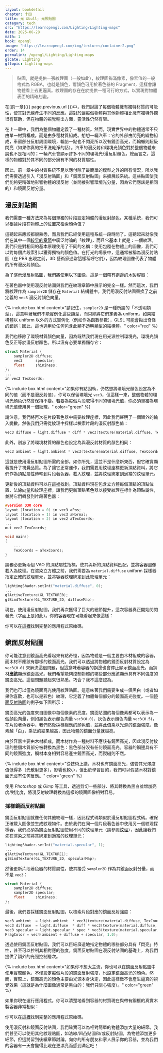 ```yaml
---
layout: bookdetail
chapter: 十四
title: 光 &bull; 光照貼圖
category: tech
src: "https://learnopengl.com/Lighting/Lighting-maps"
date: 2025-06-28
math: 1
book: opengl
image: "https://learnopengl.com/img/textures/container2.png"
order: 14
permalink: /opengl/Lighting/Lighting-maps
glcate: Lighting
gltopic: Lighting-maps
---
```


> 貼圖，就是提供一張紋理圖（一般如此），紋理圖佈滿像素，像素值的一般格式為 RGBA，也就是顏色，爾顏色可用於著色器的 Fragment，這樣會讓物體看上去更逼真。紋理圖的存在在於提供一種可行的方式，以實現對物體表面的精確刻畫。

在[前一章]({{ page.previous.url }})中，我們討論了每個物體擁有獨特材質的可能性，使其對光線產生不同的反應。這對於讓每個物體與其他物體相比擁有獨特外觀很有幫助，但在物體的視覺輸出方面，靈活性仍然有限。

在上一章中，我們為整個物體定義了一種材質。然而，現實世界中的物體通常不只由單一材質構成，而是由多種材質組成。想想一輛汽車：它的外部由閃亮的織物組成，車窗部分反射周圍環境，輪胎一點也不閃亮所以沒有鏡面高光，而輪蠏則超級閃亮（如果你真的把車洗乾淨的話）。汽車的漫反射和環境光顏色對於整個物體來說也不是相同的；一輛汽車會顯示許多不同的環境光/漫反射顏色。總而言之，這樣的物體對於其不同的部分擁有不同的材質屬性。

因此，前一章中的材質系統不足以應付除了最簡單的模型之外的所有情況，所以我們需要透過引入「漫反射貼圖」和「鏡面反射貼圖」來擴展該系統。這些貼圖使我們能夠更精確地影響物體的漫反射（並間接影響環境光分量，因為它們應該是相同的）和鏡面反射分量。

## 漫反射貼圖

我們需要一種方法來為每個單獨的片段設定物體的漫反射顏色。某種系統，我們可以根據片段在物體上的位置來檢索顏色值？

這聽起來應該都很熟悉，而且我們已經使用這種系統一段時間了。這聽起來就像我們在其中一個[較早的章節](/opengl/Start-Textures)中廣泛討論的「紋理」，而且它基本上就是：一個紋理。我們只是對相同的基本原理使用了不同的名稱：使用包覆在物體上的圖像，我們可以對每個片段索引以獲得獨特的顏色值。在打光的場景中，這通常被稱為漫反射貼圖（在 PBR 出現之前，3D 藝術家通常這樣稱呼它們），因為紋理圖像代表了物體的所有漫反射顏色。

為了演示漫反射貼圖，我們將使用[以下圖像](https://learnopengl.com/img/textures/container2.png)，這是一個帶有鋼邊的木製容器：

在著色器中使用漫反射貼圖與我們在紋理章節中展示的完全一樣。然而這次，我們將紋理作為 `sampler2D` 儲存在 `Material` 結構體中。我們用漫反射貼圖替換了之前定義的 `vec3` 漫反射顏色向量。

{% include box.html content="請記住，`sampler2D` 是一種所謂的「不透明類型」，這意味著我們不能實例化這些類型，而只能將它們定義為 uniform。如果結構體以 uniform 以外的方式實例化（例如作為函數參數），GLSL 可能會拋出奇怪的錯誤；因此，這也適用於任何包含此類不透明類型的結構體。" color="red" %}

我們也移除了環境材質顏色向量，因為既然我們現在用光源控制環境光，環境光顏色反正等於漫反射顏色。所以沒有必要單獨儲存它：

```cpp
struct Material {
    sampler2D diffuse;
    vec3      specular;
    float     shininess;
};
...
in vec2 TexCoords;
```

{% include box.html content="如果你有點固執，仍然想將環境光顏色設定為不同的值（而不是漫反射值），你可以保留環境光 `vec3`，但這樣一來，整個物體的環境光顏色仍然會保持不變。若要為每個片段取得不同的環境光值，你必須單獨為環境光值使用另一個紋理。" color="green" %}

請注意，我們將再次在片段著色器中需要紋理座標，因此我們聲明了一個額外的輸入變數。然後我們只需從紋理中採樣以檢索片段的漫反射顏色值：

```cpp
vec3 diffuse = light.diffuse * diff * vec3(texture(material.diffuse, TexCoords));
```

此外，別忘了將環境材質的顏色也設定為與漫反射材質的顏色相同：

```cpp
vec3 ambient = light.ambient * vec3(texture(material.diffuse, TexCoords));
```

這就是使用漫反射貼圖所需的全部。如你所見，這並不是什麼新東西，但它確實顯著提升了視覺品質。為了讓它正常運作，我們需要用紋理座標更新頂點資料，將它們作為頂點屬性傳輸到片段著色器，載入紋理，並將紋理綁定到適當的紋理單元。

更新後的頂點資料可以在[這裡](https://learnopengl.com/code_viewer.php?code=lighting/vertex_data_textures)找到。頂點資料現在包含立方體每個頂點的頂點位置、法線向量和紋理座標。讓我們更新頂點著色器以接受紋理座標作為頂點屬性，並將它們轉發到片段著色器：

```cpp
#version 330 core
layout (location = 0) in vec3 aPos;
layout (location = 1) in vec3 aNormal;
layout (location = 2) in vec2 aTexCoords;
...
out vec2 TexCoords;

void main()
{
    ...
    TexCoords = aTexCoords;
}
```

請務必更新兩個 VAO 的頂點屬性指標，使其與新的頂點資料匹配，並將容器圖像載入為紋理。在渲染立方體之前，我們需要為 `material.diffuse` uniform 採樣器指定正確的紋理單元，並將容器紋理綁定到此紋理單元：

```cpp
lightingShader.setInt("material.diffuse", 0);
...
glActiveTexture(GL_TEXTURE0);
glBindTexture(GL_TEXTURE_2D, diffuseMap);
```

現在，使用漫反射貼圖，我們再次獲得了巨大的細節提升，這次容器真正開始閃閃發光（字面上是如此）。你的容器現在可能看起來像這樣：

你可以在[這裡](https://learnopengl.com/code_viewer_gh.php?code=src/2.lighting/4.1.lighting_maps_diffuse_map/lighting_maps_diffuse.cpp)找到完整的應用程式原始碼。

## 鏡面反射貼圖

你可能注意到鏡面高光看起來有點奇怪，因為物體是一個主要由木材組成的容器，而木材不應該有那樣的鏡面高光。我們可以透過將物體的鏡面反射材質設定為 `vec3(0.0)` 來解決這個問題，但這意味著容器的鋼邊也會停止顯示鏡面高光，而鋼材**應該**顯示鏡面高光。我們希望能夠控制物體的哪些部分應該顯示具有不同強度的鏡面高光。這個問題聽起來很熟悉。巧合？我不這麼認為。

我們也可以僅為鏡面高光使用紋理貼圖。這意味著我們需要生成一個黑白（或者如果你喜歡，也可以是彩色）紋理，它定義了物體每個部分的鏡面高光強度。一個[鏡面反射貼圖](https://learnopengl.com/img/textures/container2_specular.png)的例子如下圖所示：

鏡面高光的強度來自圖像中每個像素的亮度。鏡面貼圖的每個像素都可以表示為一個顏色向量，例如黑色表示顏色向量 `vec3(0.0)`，灰色表示顏色向量 `vec3(0.5)`。在片段著色器中，我們然後採樣相應的顏色值，並將此值乘以光源的鏡面強度。像素越「白」，乘法的結果越高，因此物體的鏡面分量就越亮。

由於容器主要由木材組成，而木材作為一種材料不應該有鏡面高光，因此漫反射紋理的整個木質部分被轉換為黑色：黑色部分沒有任何鏡面高光。容器的鋼邊具有不同的鏡面強度，鋼材本身相對容易產生鏡面高光，而裂縫則不然。

{% include box.html content="從技術上講，木材也有鏡面高光，儘管其光澤度值低得多（光散射更多），影響也較小，但出於學習目的，我們可以假裝木材對鏡面光沒有任何反應。" color="green" %}

使用 _Photoshop_ 或 _Gimp_ 等工具，透過剪切一些部分、將其轉換為黑白並增加亮度/對比度，將漫反射紋理轉換為這樣的鏡面圖像相對容易。

### 採樣鏡面反射貼圖

鏡面反射貼圖就像任何其他紋理一樣，因此程式碼類似於漫反射貼圖程式碼。確保正確載入圖像並生成紋理物件。由於我們在同一個片段著色器中使用另一個紋理採樣器，我們必須為鏡面反射貼圖使用不同的紋理單元（請參閱[紋理](/opengl/Start-Textures)），因此讓我們先在渲染之前將其綁定到適當的紋理單元：

```cpp
lightingShader.setInt("material.specular", 1);
...
glActiveTexture(GL_TEXTURE1);
glBindTexture(GL_TEXTURE_2D, specularMap);
```

然後更新片段著色器的材質屬性，使其接受 `sampler2D` 作為其鏡面反射分量，而不是 `vec3`：

```cpp
struct Material {
    sampler2D diffuse;
    sampler2D specular;
    float     shininess;
};
```

最後，我們要採樣鏡面反射貼圖，以檢索片段對應的鏡面反射強度：

```cpp
vec3 ambient  = light.ambient  * vec3(texture(material.diffuse, TexCoords));
vec3 diffuse  = light.diffuse  * diff * vec3(texture(material.diffuse, TexCoords));
vec3 specular = light.specular * spec * vec3(texture(material.specular, TexCoords));
FragColor = vec4(ambient + diffuse + specular, 1.0);
```

透過使用鏡面反射貼圖，我們可以巨細靡遺地指定物體的哪些部分具有「閃亮」特性，甚至可以控制其相對應的強度。鏡面反射貼圖在漫反射貼圖的基礎上，為我們提供了額外的光照控制層次。

{% include box.html content="如果你不想太主流，你也可以在鏡面反射貼圖中使用實際顏色，不僅設定每個片段的鏡面反射強度，也設定鏡面高光的顏色。然而，實際上，鏡面高光的顏色主要由光源本身決定，因此這樣做不會產生逼真的視覺效果（這就是為什麼圖像通常是黑白的：我們只關心強度）。" color="green" %}

如果你現在運行應用程式，你可以清楚地看到容器的材質現在與帶有鋼框的真實木製容器非常相似：

你可以在[這裡](https://learnopengl.com/code_viewer_gh.php?code=src/2.lighting/4.2.lighting_maps_specular_map/lighting_maps_specular.cpp)找到完整的應用程式原始碼。

使用漫反射和鏡面反射貼圖，我們確實可以為相對簡單的物體添加大量的細節。我們甚至可以使用其他紋理貼圖，如法線/凹凸貼圖和/或反射貼圖，為物體添加更多細節，但這將留到後續章節討論。向你的所有朋友和家人展示你的容器，並為我們的容器有一天會變得比現在更漂亮而感到滿足吧！
